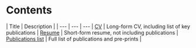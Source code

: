 # Contents

| Title | Description |
| --- | --- | --- | 
[CV](cv.html) | Long-form CV, including list of key publications |
[Resume](resume.html) | Short-form resume, not including publications |
[Publications list](publications.html) | Full list of publications and pre-prints | 
